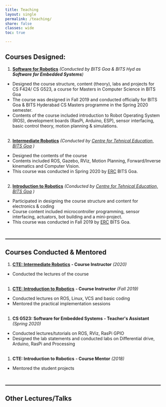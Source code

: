 ```yaml
---
title: Teaching
layout: single
permalink: /teaching/
share: false
classes: wide
toc: true

---
```

## Courses Designed:

1. [**Software for Robotics**]() _(Conducted by BITS Goa & BITS Hyd as **Software for Embedded Systems**)_ <br>
  * Designed the course structure, content (theory), labs and projects for CS F424/ CS G523, a course for Masters in Computer Science in BITS Goa
  * The course was designed in Fall 2019 and conducted officially for BITS Goa & BITS Hyderabad CS Masters programme in the Spring 2020 semester.
  * Contents of the course included introduction to Robot Operating System (ROS), development boards (RasPi, Arduino, ESP), sensor interfacing, basic control theory, motion planning & simulations. 
<br><br>

2. [**Intermediate Robotics**](https://github.com/ERC-BPGC/cte-archive/tree/master/Sem2_19-20) _(Conducted by [Centre for Tehnical Education, BITS Goa](https://bpgc-cte.org/) )_ <br>
  * Designed the contents of the course
  * Contents included ROS, Gazebo, RViz, Motion Planning, Forward/Inverse kinematics and Computer Vision.
  * This course was conducted in Spring 2020 by [ERC](https://erc-bpgc.github.io/) BITS Goa.
<br><br>

2. [**Introduction to Robotics**](https://github.com/ERC-BPGC/cte-archive/tree/master/Sem1_19-20) _(Conducted by [Centre for Tehnical Education, BITS Goa](https://bpgc-cte.org/) )_ <br>
  * Participated in designing the course structure and content for electronics & coding
  * Course content included microcontroller programming, sensor interfacing, actuators, bot building and a mini-project.
  * This course was conducted in Fall 2019 by [ERC](https://erc-bpgc.github.io/) BITS Goa.

<br/>
<hr style="border:1px solid gray"/>

## Courses Conducted & Mentored
1. [**CTE: Intermediate Robotics**](https://github.com/ERC-BPGC/cte-archive/tree/master/Sem2_19-20) **- Course Instructor** _(2020)_ <br>
  * Conducted the lectures of the course
<br><br>

1. [**CTE: Introduction to Robotics**](https://github.com/ERC-BPGC/cte-archive/tree/master/Sem1_19-20) **- Course Instructor** _(Fall 2019)_
  * Conducted lectures on ROS, Linux, VCS and basic coding
  * Mentored the practical implementation sessions
<br><br>

1. **CS G523: Software for Embedded Systems** **- Teacher's Assistant** _(Spring 2020)_
  * Conducted lectures/tutorials on ROS, RViz, RasPi GPIO
  * Designed the lab statements and conducted labs on Differential drive, Arduino, RasPi and Processing
<br><br>
1. **CTE: Introduction to Robotics** **- Course Mentor** _(2018)_
  * Mentored the student projects

<br/>
<hr style="border:1px solid gray"/>

## Other Lectures/Talks

<sub>
</sub>

